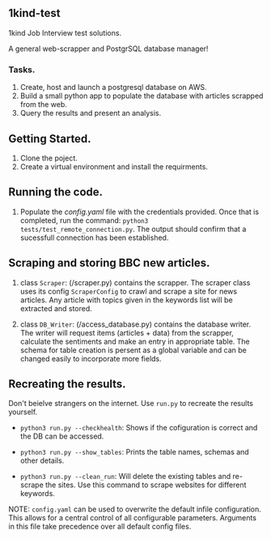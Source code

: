 ## 1kind-test
1kind Job Interview test solutions.

A general web-scrapper and PostgrSQL database manager!

### Tasks. 

1. Create, host and launch a postgresql database on AWS.
2. Build a small python app to populate the database with articles scrapped from the web.
3. Query the results and present an analysis.

## Getting Started.

1. Clone the poject. 
2. Create a virtual environment and install the requirments.

## Running the code.

1. Populate the *config.yaml* file with the credentials provided. Once that is completed, run the command: `python3 tests/test_remote_connection.py`. The output should confirm that a sucessfull connection has been established. 

## Scraping and storing BBC new articles.

1. class `Scraper`: (/scraper.py) contains the scrapper. The scraper class uses its config `ScraperConfig` to crawl and scrape a site for news articles. Any article with topics given in the keywords list will be extracted and stored. 

2. class `DB_Writer`: (/access_database.py) contains the database writer. The writer will request items (articles + data) from the scrapper, calculate the sentiments and make an entry in appropriate table. The schema for table creation is persent as a global variable and can be changed easily to incorporate more fields.

## Recreating the results.

Don't beielve strangers on the internet. Use `run.py` to recreate the results yourself.

* `python3 run.py --checkhealth`: Shows if the cofiguration is correct and the DB can be accessed.   

* `python3 run.py --show_tables`: Prints the table names, schemas and other details. 

* `python3 run.py --clean_run`: Will delete the existing tables and re-scrape the sites. Use this command to scrape websites for different keywords. 


NOTE: `config.yaml` can be used to overwrite the default infile configuration. This allows for a central control of all configurable parameters. Arguments in this file take precedence over all default config files. 

